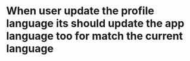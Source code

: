 # When user update the profile language its should update the app language too for match the current language